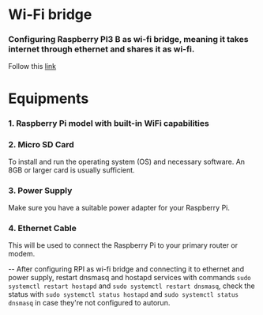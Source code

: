 # Wi-Fi bridge
### Configuring Raspberry PI3 B as wi-fi bridge, meaning it takes internet through ethernet and shares it as wi-fi.
Follow this [link](https://thepi.io/how-to-use-your-raspberry-pi-as-a-wireless-access-point/)

# Equipments
### 1. Raspberry Pi model with built-in WiFi capabilities
### 2. Micro SD Card 
To install and run the operating system (OS) and necessary software. An 8GB or larger card is usually sufficient.
### 3. Power Supply
Make sure you have a suitable power adapter for your Raspberry Pi.
### 4. Ethernet Cable
This will be used to connect the Raspberry Pi to your primary router or modem.

--
After configuring RPI as wi-fi bridge and connecting it to ethernet and power supply, restart dnsmasq and hostapd services with commands  `sudo systemctl restart hostapd` and  `sudo systemctl restart dnsmasq`, check the status with `sudo systemctl status hostapd` and `sudo systemctl status dnsmasq` in case they're not configured to autorun.

